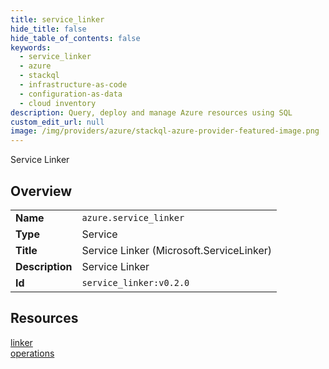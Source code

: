 ```yaml
---
title: service_linker
hide_title: false
hide_table_of_contents: false
keywords:
  - service_linker
  - azure
  - stackql
  - infrastructure-as-code
  - configuration-as-data
  - cloud inventory
description: Query, deploy and manage Azure resources using SQL
custom_edit_url: null
image: /img/providers/azure/stackql-azure-provider-featured-image.png
---
```

Service Linker  
    

## Overview
<table><tbody>
<tr><td><b>Name</b></td><td><code>azure.service_linker</code></td></tr>
<tr><td><b>Type</b></td><td>Service</td></tr>
<tr><td><b>Title</b></td><td>Service Linker (Microsoft.ServiceLinker)</td></tr>
<tr><td><b>Description</b></td><td>Service Linker</td></tr>
<tr><td><b>Id</b></td><td><code>service_linker:v0.2.0</code></td></tr>
</tbody></table>

## Resources
<div class="row">
<div class="providerDocColumn">
<a href="/providers/azure/service_linker/linker/">linker</a><br />
</div>
<div class="providerDocColumn">
<a href="/providers/azure/service_linker/operations/">operations</a><br />
</div>
</div>
